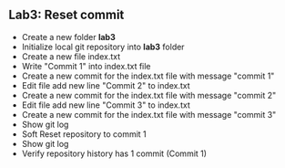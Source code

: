 ## Lab3: Reset commit

- Create a new folder **lab3**
- Initialize local git repository into **lab3** folder
- Create a new file index.txt
- Write "Commit 1" into index.txt file
- Create a new commit for the index.txt file with message "commit 1"
- Edit file add new line "Commit 2" to index.txt
- Create a new commit for the index.txt file with message "commit 2"
- Edit file add new line "Commit 3" to index.txt
- Create a new commit for the index.txt file with message "commit 3"
- Show git log
- Soft Reset repository to commit 1
- Show git log
- Verify repository history has 1 commit (Commit 1)

